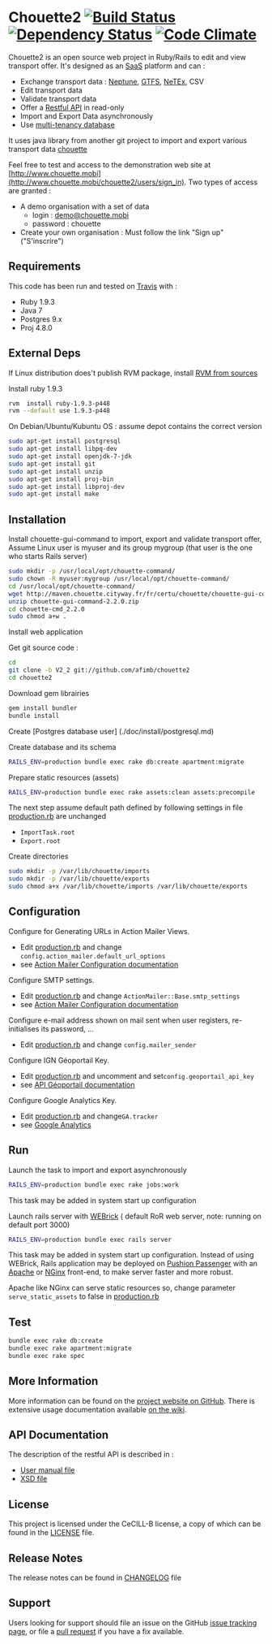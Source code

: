 # Chouette2 [![Build Status](https://travis-ci.org/afimb/chouette2.png)](http://travis-ci.org/afimb/chouette2?branch=master) [![Dependency Status](https://gemnasium.com/afimb/chouette2.png)](https://gemnasium.com/afimb/chouette2) [![Code Climate](https://codeclimate.com/github/afimb/chouette2.png)](https://codeclimate.com/github/afimb/chouette2)

Chouette2 is an open source web project in Ruby/Rails to edit and view transport offer. It's designed as an [SaaS](http://en.wikipedia.org/wiki/Software_as_a_service) platform and can :
* Exchange transport data : [Neptune](http://www.chouette.mobi/spip.php?rubrique61), [GTFS](https://developers.google.com/transit/gtfs/reference?hl=fr), [NeTEx](http://www.kizoom.com/standards/netex/), CSV
* Edit transport data
* Validate transport data
* Offer a [Restful API](https://en.wikipedia.org/wiki/Representational_state_transfer) in read-only
* Import and Export Data asynchronously
* Use [multi-tenancy database](http://en.wikipedia.org/wiki/Multitenancy)

It uses java library from another git project to import and export various transport data [chouette](http://github.com/afimb/chouette)

Feel free to test and access to the demonstration web site at [http://www.chouette.mobi](http://www.chouette.mobi/chouette2/users/sign_in). Two types of access are granted :
* A demo organisation with a set of data
  * login : demo@chouette.mobi
  * password : chouette
* Create your own organisation : Must follow the link "Sign up" ("S'inscrire")

Requirements
------------

This code has been run and tested on [Travis](http://travis-ci.org/afimb/chouette2?branch=master) with :
* Ruby 1.9.3
* Java 7
* Postgres 9.x
* Proj 4.8.0

External Deps
-------------

If Linux distribution does't publish RVM package,
install [RVM from sources](./doc/install/rvm.md)

Install ruby 1.9.3
```sh
rvm  install ruby-1.9.3-p448
rvm --default use 1.9.3-p448
```

On Debian/Ubuntu/Kubuntu OS : assume depot contains the correct version

```sh
sudo apt-get install postgresql
sudo apt-get install libpq-dev
sudo apt-get install openjdk-7-jdk
sudo apt-get install git
sudo apt-get install unzip
sudo apt-get install proj-bin
sudo apt-get install libproj-dev
sudo apt-get install make
```

Installation
------------


Install chouette-gui-command to import, export and validate transport offer,
Assume Linux user is myuser and its group mygroup (that user is the one who starts Rails server)
```sh
sudo mkdir -p /usr/local/opt/chouette-command/
sudo chown -R myuser:mygroup /usr/local/opt/chouette-command/
cd /usr/local/opt/chouette-command/
wget http://maven.chouette.cityway.fr/fr/certu/chouette/chouette-gui-command/2.2.0/chouette-gui-command-2.2.0.zip
unzip chouette-gui-command-2.2.0.zip
cd chouette-cmd_2.2.0
sudo chmod a+w .
```

Install web application

Get git source code :
```sh
cd
git clone -b V2_2 git://github.com/afimb/chouette2
cd chouette2
```
Download gem librairies
```sh
gem install bundler
bundle install
```
Create [Postgres database user] (./doc/install/postgresql.md)

Create database and its schema
```sh
RAILS_ENV=production bundle exec rake db:create apartment:migrate
```

Prepare static resources (assets)
```sh
RAILS_ENV=production bundle exec rake assets:clean assets:precompile
```

The next step assume default path defined by following settings in file [production.rb](./config/environments/production.rb) are unchanged
* ```ImportTask.root```
* ```Export.root```

Create directories
```sh
sudo mkdir -p /var/lib/chouette/imports
sudo mkdir -p /var/lib/chouette/exports
sudo chmod a+x /var/lib/chouette/imports /var/lib/chouette/exports
```

Configuration
-------------

Configure for Generating URLs in Action Mailer Views.
* Edit [production.rb](./config/environments/production.rb) and change ```config.action_mailer.default_url_options```
* see [Action Mailer Configuration documentation](http://guides.rubyonrails.org/action_mailer_basics.html)

Configure SMTP settings.
* Edit [production.rb](./config/environments/production.rb) and change ```ActionMailer::Base.smtp_settings```
* see [Action Mailer Configuration documentation](http://guides.rubyonrails.org/action_mailer_basics.html)

Configure e-mail address shown on mail sent when user registers, re-initialises its password, ...
* Edit [production.rb](./config/environments/production.rb) and change ```config.mailer_sender```

Configure IGN Géoportail Key.
* Edit [production.rb](./config/environments/production.rb) and uncomment and set```config.geoportail_api_key```
* see [API Géoportail documentation](http://api.ign.fr/accueil)

Configure Google Analytics Key.
* Edit [production.rb](./config/environments/production.rb) and change```GA.tracker```
* see [Google Analytics](https://www.google.fr/intl/fr/analytics/)


Run
---

Launch the task to import and export asynchronously
```sh
RAILS_ENV=production bundle exec rake jobs:work
```
This task may be added in system start up configuration

Launch rails server with [WEBrick](http://guides.rubyonrails.org/command_line.html#server-with-different-backends) ( default RoR web server, note: running on default port 3000)
```sh
RAILS_ENV=production bundle exec rails server
```

This task may be added in system start up configuration.
Instead of using WEBrick, Rails application may be deployed on [Pushion Passenger](https://www.phusionpassenger.com/) with an [Apache](http://httpd.apache.org/) or [NGinx](http://nginx.com/) front-end, to make server faster and more robust.

Apache like NGinx can serve static resources
so, change parameter ```serve_static_assets``` to false in [production.rb](./config/environments/production.rb)

Test
----

```sh
bundle exec rake db:create
bundle exec rake apartment:migrate
bundle exec rake spec
```

More Information
----------------

More information can be found on the [project website on GitHub](.).
There is extensive usage documentation available [on the wiki](../../wiki).

API Documentation
-----------------

The description of the restful API is described in :
* [User manual file](./doc/interfaces/Chouette_API_REST_v1.2.pdf)
* [XSD file](./doc/interfaces/api_rest_v1.xsd)


License
-------

This project is licensed under the CeCILL-B license, a copy of which can be found in the [LICENSE](./LICENSE.md) file.

Release Notes
-------------

The release notes can be found in [CHANGELOG](./CHANGELOG.md) file

Support
-------

Users looking for support should file an issue on the GitHub [issue tracking page](../../issues), or file a [pull request](../../pulls) if you have a fix available.

